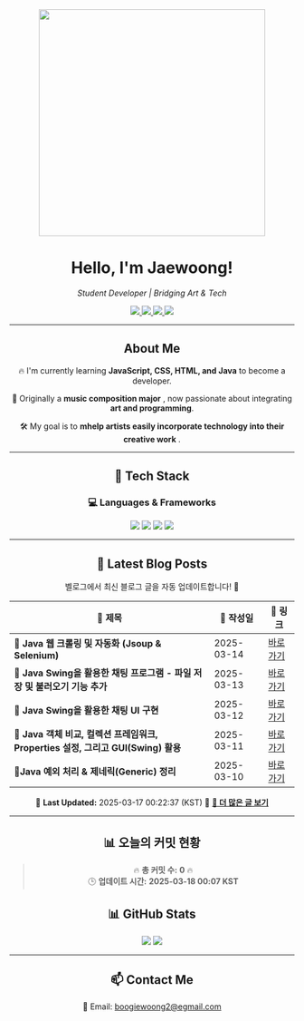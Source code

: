 
<div align="center">
  <img src="https://github.com/Jaewoong-Hwang/Jaewoong-Hwang/blob/main/Character.gif" width="400">
<h1 align="center" font-weight="bold">Hello, I'm Jaewoong! </h1>

<p align="center"><em>Student Developer | Bridging Art & Tech</em></p>

<p align="center">
  <a href="https://github.com/Jaewoong-Hwang">
    <img src="https://img.shields.io/github/followers/Jaewoong-Hwang?label=Follow&style=social" />
  </a>
  <a href="https://velog.io/@mypalebluedot29/posts">
    <img src="https://img.shields.io/badge/Velog-20C997?style=flat-square&logo=velog&logoColor=white"/>
  </a>
  <a href="https://www.youtube.com/@boogiewoong2819">
    <img src="https://img.shields.io/badge/YouTube-FF0000?style=flat-square&logo=youtube&logoColor=white"/>
  </a>
  <a href="https://www.instagram.com/boogie_woong2">
    <img src="https://img.shields.io/badge/Instagram-E4405F?style=flat-square&logo=instagram&logoColor=white"/>
  </a>
</p>

---

## About Me
 <p>🔥 I'm currently learning <strong>JavaScript, CSS, HTML, and Java</strong> to become a developer.</p>
 <p>🎨 Originally a <strong>music composition major</strong> , now passionate about integrating <strong>art and programming</strong>.</p>
 <p>🛠 My goal is to <strong>mhelp artists easily incorporate technology into their creative work</strong> .</p>

---

## 🚀 Tech Stack
### 💻 Languages & Frameworks
<p>
  <img src="https://img.shields.io/badge/JavaScript-F7DF1E?style=for-the-badge&logo=javascript&logoColor=black"/>
  <img src="https://img.shields.io/badge/CSS3-1572B6?style=for-the-badge&logo=css3&logoColor=white"/>
  <img src="https://img.shields.io/badge/HTML5-E34F26?style=for-the-badge&logo=html5&logoColor=white"/>
  <img src="https://img.shields.io/badge/Java-007396?style=for-the-badge&logo=java&logoColor=white"/>
</p>

---



## 📝 Latest Blog Posts
 벨로그에서 최신 블로그 글을 자동 업데이트합니다! 🚀

<!-- BLOG-POST-LIST:START -->
| 📝 제목 | 📅 작성일 | 🔗 링크 |
|---------|------------------|---------|
| **📌 Java 웹 크롤링 및 자동화 (Jsoup & Selenium)** | 2025-03-14 | [바로가기](https://velog.io/@mypalebluedot29/Java-웹-크롤링-및-자동화-Jsoup-Selenium) |
| **📌 Java Swing을 활용한 채팅 프로그램 - 파일 저장 및 불러오기 기능 추가** | 2025-03-13 | [바로가기](https://velog.io/@mypalebluedot29/Java-Swing을-활용한-채팅-프로그램-파일-저장-및-불러오기-기능-추가) |
| **📌 Java Swing을 활용한 채팅 UI 구현** | 2025-03-12 | [바로가기](https://velog.io/@mypalebluedot29/Java-Swing을-활용한-채팅-UI-구현) |
| **📌 Java 객체 비교, 컬렉션 프레임워크, Properties 설정, 그리고 GUI(Swing) 활용** | 2025-03-11 | [바로가기](https://velog.io/@mypalebluedot29/Java-객체-비교-컬렉션-프레임워크-Properties-설정-그리고-GUISwing-활용) |
| **📌Java 예외 처리 & 제네릭(Generic) 정리** | 2025-03-10 | [바로가기](https://velog.io/@mypalebluedot29/Java-예외-처리-제네릭Generic-정리) |

📅 **Last Updated:** 2025-03-17 00:22:37 (KST)
🔗 **[📖 더 많은 글 보기](https://velog.io/@mypalebluedot29)**
<!-- BLOG-POST-LIST:END -->




---













































































































































































































































































## 📊 오늘의 커밋 현황
> 🔥 **총 커밋 수:** **0** 🔥  
> 🕒 **업데이트 시간:** **2025-03-18 00:07 KST**

## 📊 GitHub Stats
<p align="center">
  <img src="https://github-readme-stats.vercel.app/api?username=Jaewoong-Hwang&show_icons=true&theme=tokyonight"/>
  <img src="https://github-readme-streak-stats.herokuapp.com/?user=Jaewoong-Hwang&theme=tokyonight"/>
</p>


---

## 📫 Contact Me
 📧 Email: boogiewoong2@egmail.com 

</div>





